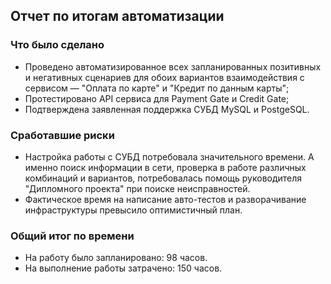 ## Отчет по итогам автоматизации 
### Что было сделано 
* Проведено автоматизированное всех запланированных позитивных и негативных сценариев для обоих вариантов взаимодействия с сервисом — "Оплата по карте" и "Кредит по данным карты";
* Протестировано API сервиса для Payment Gate и Credit Gate;
* Подтверждена заявленная поддержка СУБД MySQL и PostgeSQL.
### Сработавшие риски
* Настройка работы с СУБД потребовала значительного времени. А именно поиск информации в сети, проверка в работе различных комбинаций и вариантов, потребовалась помощь руководителя "Дипломного проекта" при поиске неисправностей.
* Фактическое время на написание авто-тестов и разворачивание инфраструктуры превысило оптимистичный план.
### Общий итог по времени
* На работу было запланировано: 98 часов.
* На выполнение работы затрачено: 150 часов.